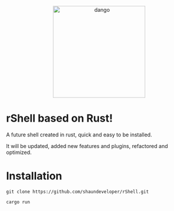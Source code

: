 <p align="center">
  <img src="https://github.com/shaundeveloper/rShell/blob/main/dango.svg?raw=true" width="250" height="250" alt="dango"/>
</p>

# rShell based on Rust!

A future shell created in rust, quick and easy to be installed.  

It will be updated, added new features and plugins, refactored and optimized.

# Installation

  ```git clone https://github.com/shaundeveloper/rShell.git```

```cargo run ```
